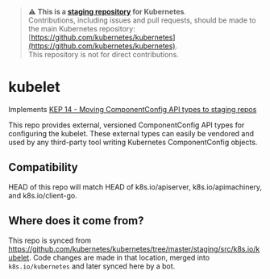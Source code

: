 > ⚠️ **This is a [staging repository](https://git.k8s.io/kubernetes/staging#external-repository-staging-area) for Kubernetes**.  
> Contributions, including issues and pull requests, should be made to the main Kubernetes repository: [https://github.com/kubernetes/kubernetes](https://github.com/kubernetes/kubernetes).  
> This repository is not for direct contributions.

# kubelet

Implements [KEP 14 - Moving ComponentConfig API types to staging repos](https://git.k8s.io/enhancements/keps/sig-cluster-lifecycle/wgs/115-componentconfig/README.md#kubelet-changes)

This repo provides external, versioned ComponentConfig API types for configuring the kubelet.
These external types can easily be vendored and used by any third-party tool writing Kubernetes
ComponentConfig objects.

## Compatibility

HEAD of this repo will match HEAD of k8s.io/apiserver, k8s.io/apimachinery, and k8s.io/client-go.

## Where does it come from?

This repo is synced from https://github.com/kubernetes/kubernetes/tree/master/staging/src/k8s.io/kubelet.
Code changes are made in that location, merged into `k8s.io/kubernetes` and later synced here by a bot.


